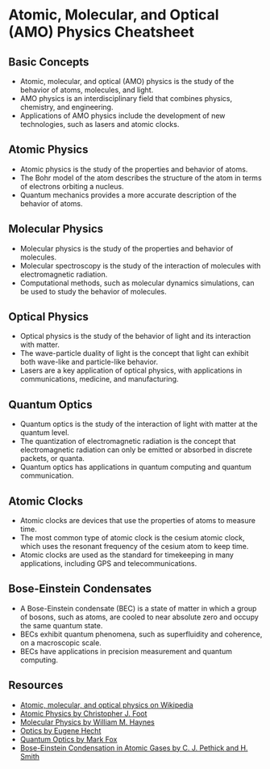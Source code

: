 # Atomic, Molecular, and Optical (AMO) Physics Cheatsheet

## Basic Concepts
- Atomic, molecular, and optical (AMO) physics is the study of the behavior of atoms, molecules, and light.
- AMO physics is an interdisciplinary field that combines physics, chemistry, and engineering.
- Applications of AMO physics include the development of new technologies, such as lasers and atomic clocks.

## Atomic Physics
- Atomic physics is the study of the properties and behavior of atoms.
- The Bohr model of the atom describes the structure of the atom in terms of electrons orbiting a nucleus.
- Quantum mechanics provides a more accurate description of the behavior of atoms.

## Molecular Physics
- Molecular physics is the study of the properties and behavior of molecules.
- Molecular spectroscopy is the study of the interaction of molecules with electromagnetic radiation.
- Computational methods, such as molecular dynamics simulations, can be used to study the behavior of molecules.

## Optical Physics
- Optical physics is the study of the behavior of light and its interaction with matter.
- The wave-particle duality of light is the concept that light can exhibit both wave-like and particle-like behavior.
- Lasers are a key application of optical physics, with applications in communications, medicine, and manufacturing.

## Quantum Optics
- Quantum optics is the study of the interaction of light with matter at the quantum level.
- The quantization of electromagnetic radiation is the concept that electromagnetic radiation can only be emitted or absorbed in discrete packets, or quanta.
- Quantum optics has applications in quantum computing and quantum communication.

## Atomic Clocks
- Atomic clocks are devices that use the properties of atoms to measure time.
- The most common type of atomic clock is the cesium atomic clock, which uses the resonant frequency of the cesium atom to keep time.
- Atomic clocks are used as the standard for timekeeping in many applications, including GPS and telecommunications.

## Bose-Einstein Condensates
- A Bose-Einstein condensate (BEC) is a state of matter in which a group of bosons, such as atoms, are cooled to near absolute zero and occupy the same quantum state.
- BECs exhibit quantum phenomena, such as superfluidity and coherence, on a macroscopic scale.
- BECs have applications in precision measurement and quantum computing.

## Resources
- [Atomic, molecular, and optical physics on Wikipedia](https://en.wikipedia.org/wiki/Atomic,_molecular,_and_optical_physics)
- [Atomic Physics by Christopher J. Foot](https://www.oxfordphysics.com/view/10.1093/actrade/9780198506959.001.0001/actrade-9780198506959) 
- [Molecular Physics by William M. Haynes](https://www.crcpress.com/Molecular-Physics-Theoretical-Principles-and-Experimental-Methods/Haynes/p/book/9781439854938)
- [Optics by Eugene Hecht](https://www.pearson.com/us/higher-education/program/Hecht-Optics-5th-Edition/PGM332050.html)
- [Quantum Optics by Mark Fox](https://www.oup.com/us/catalog/general/subject/Physics/QuantumPhysics/?ci=9780198566731)
- [Bose-Einstein Condensation in Atomic Gases by C. J. Pethick and H. Smith](https://www.cambridge.org/core/books/boseeinstein-condensation-in-atomic-gases/8F1E52C0B5C5B0A8A5F4B4B4A0E0D4F8)